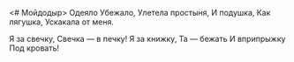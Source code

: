 <# Мойдодыр>
Одеяло
Убежало,
Улетела простыня,
И подушка,
Как лягушка,
Ускакала от меня.

Я за свечку,
Свечка — в печку!
Я за книжку,
Та — бежать
И вприпрыжку
Под кровать!